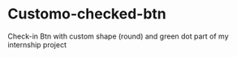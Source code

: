 # Customo-checked-btn

Check-in Btn with custom shape (round) and green dot part of my internship project
